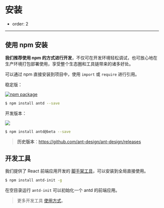 # 安装

- order: 2

---

## 使用 npm 安装

**我们推荐使用 npm 的方式进行开发**，不仅可在开发环境轻松调试，也可放心地在生产环境打包部署使用，享受整个生态圈和工具链带来的诸多好处。

可以通过 npm 直接安装到项目中，使用 `import` 或 `require` 进行引用。

稳定版：

[![npm package](http://img.shields.io/npm/v/antd.svg?style=flat-square)](https://www.npmjs.org/package/antd)

```bash
$ npm install antd --save
```

开发版本：

[![](https://cnpmjs.org/badge/v/antd.svg?&tag=beta&subject=npm)](https://www.npmjs.org/package/antd)

```bash
$ npm install antd@beta --save
```

> **历史版本**：https://github.com/ant-design/ant-design/releases


## 开发工具

我们提供了 React 前端应用开发的 [脚手架工具](https://github.com/ant-design/antd-init)，可以安装到全局直接使用。

```bash
$ npm install antd-init -g
```

在空目录运行 `antd-init` 可以初始化一个 antd 的前端应用。

> 更多开发工具 [使用方式](http://ant-tool.github.io/)。
